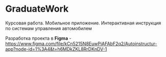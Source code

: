 # GraduateWork
Курсовая работа. Мобильное приложение. Интерактивная инструкция по системам управления автомобилем

Разработка проекта в **Figma** - https://www.figma.com/file/kCn5215N8EuwPiAFAbF2q2/Autoinstructur-app?node-id=1%3A4&t=h6MDkZKL8RrDKnDV-1
